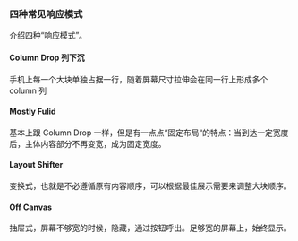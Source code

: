 ### 四种常见响应模式

介绍四种“响应模式”。

#### Column Drop 列下沉

手机上每一个大块单独占据一行，随着屏幕尺寸拉伸会在同一行上形成多个 column 列

#### Mostly Fulid

基本上跟 Column Drop 一样，但是有一点点“固定布局“的特点：当到达一定宽度后，主体内容部分不再变宽，成为固定宽度。

#### Layout Shifter

变换式，也就是不必遵循原有内容顺序，可以根据最佳展示需要来调整大块顺序。

#### Off Canvas

抽屉式，屏幕不够宽的时候，隐藏，通过按钮呼出。足够宽的屏幕上，始终显示。
